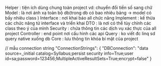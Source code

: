 ﻿Helper : tiện ích dùng chung toàn project vd:  chuyển đổi tiền số sang chữ
Model : là nơi ánh xạ toàn bộ db(trong db có bao nhiêu bảng -> model có bấy nhiêu class )
Interface : nơi khai báo all chức năng 
Implement : kế thừa các chức năng từ interface và triển khai
DTO : là nơi có thể tùy chỉnh các class theo ý của mình 
Security : chứa thông tin các dịch vụ xác thực của all project 
Controller : end point nơi cấu hình các api 
Query : ko viết đc linq sd query native xuống db
Core : lưu thông tin khóa bí mật của project 


//  mẫu connection string
"ConnectionStrings": {
    "DBConnection": "data source=,;initial catalog=Syllabus;persist security info=True;user id=sa;password=123456;MultipleActiveResultSets=True;encrypt=false"
  }